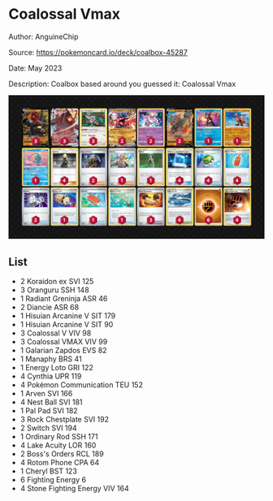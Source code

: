 # Coalossal Vmax

Author: AnguineChip

Source: <https://pokemoncard.io/deck/coalbox-45287>

Date: May 2023

Description: Coalbox based around you guessed it: Coalossal Vmax

![decklist](../images/../../images/SVI/Coalossal%20Vmax/1-%20Coalossal%20Vmax.png)

## List

* 2 Koraidon ex SVI 125
* 3 Oranguru SSH 148
* 1 Radiant Greninja ASR 46
* 2 Diancie ASR 68
* 1 Hisuian Arcanine V SIT 179
* 1 Hisuian Arcanine V SIT 90
* 3 Coalossal V VIV 98
* 3 Coalossal VMAX VIV 99
* 1 Galarian Zapdos EVS 82
* 1 Manaphy BRS 41
* 1 Energy Loto GRI 122
* 4 Cynthia UPR 119
* 4 Pokémon Communication TEU 152
* 1 Arven SVI 166
* 4 Nest Ball SVI 181
* 1 Pal Pad SVI 182
* 3 Rock Chestplate SVI 192
* 2 Switch SVI 194
* 1 Ordinary Rod SSH 171
* 4 Lake Acuity LOR 160
* 2 Boss's Orders RCL 189
* 4 Rotom Phone CPA 64
* 1 Cheryl BST 123
* 6 Fighting Energy 6
* 4 Stone Fighting Energy VIV 164
